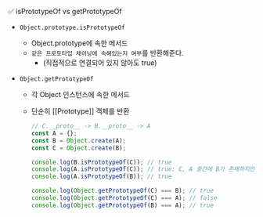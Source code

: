 ✅ isPrototypeOf vs getPrototypeOf

- `Object.prototype.isPrototypeOf`
  - Object.prototype에 속한 메서드
  - `같은 프로토타입 체이닝에 속해있는지 여부`를 반환해준다.
    - (직접적으로 연결되어 있지 않아도 true)
- `Object.getPrototypeOf`

  - 각 Object 인스턴스에 속한 메서드
  - 단순히 [[Prototype]] 객체를 반환

    ```javascript
    // C.__proto__ -> B.__proto__ -> A
    const A = {};
    const B = Object.create(A);
    const C = Object.create(B);

    console.log(B.isPrototypeOf(C)); // true
    console.log(A.isPrototypeOf(C)); // true: C, A 중간에 B가 존재하지만 같은 체이닝에 속해있기 때문에
    console.log(A.isPrototypeOf(B)); // true

    console.log(Object.getPrototypeOf(C) === B); // true
    console.log(Object.getPrototypeOf(C) === A); // false
    console.log(Object.getPrototypeOf(B) === A); // true
    ```
